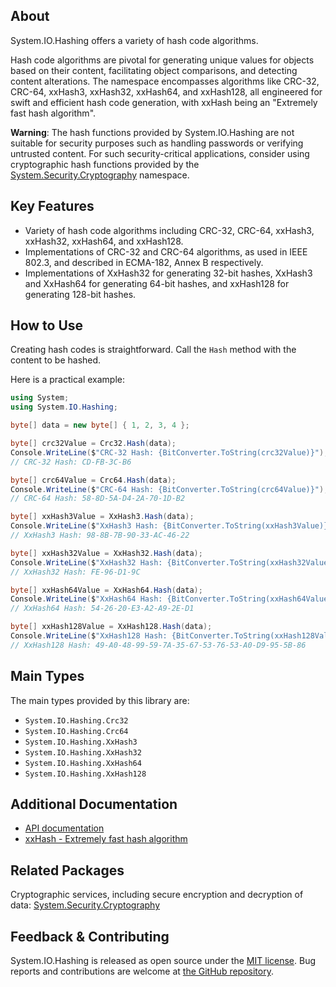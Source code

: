 ## About

<!-- A description of the package and where one can find more documentation -->

System.IO.Hashing offers a variety of hash code algorithms.

Hash code algorithms are pivotal for generating unique values for objects based on their content, facilitating object comparisons, and detecting content alterations.
The namespace encompasses algorithms like CRC-32, CRC-64, xxHash3, xxHash32, xxHash64, and xxHash128, all engineered for swift and efficient hash code generation, with xxHash being an "Extremely fast hash algorithm".

**Warning**: The hash functions provided by System.IO.Hashing are not suitable for security purposes such as handling passwords or verifying untrusted content.
For such security-critical applications, consider using cryptographic hash functions provided by the [System.Security.Cryptography](https://learn.microsoft.com/en-us/dotnet/api/system.security.cryptography) namespace.

## Key Features

<!-- The key features of this package -->

* Variety of hash code algorithms including CRC-32, CRC-64, xxHash3, xxHash32, xxHash64, and xxHash128.
* Implementations of CRC-32 and CRC-64 algorithms, as used in IEEE 802.3, and described in ECMA-182, Annex B respectively.
* Implementations of XxHash32 for generating 32-bit hashes, XxHash3 and XxHash64 for generating 64-bit hashes, and xxHash128 for generating 128-bit hashes.

## How to Use

<!-- A compelling example on how to use this package with code, as well as any specific guidelines for when to use the package -->

Creating hash codes is straightforward.
Call the `Hash` method with the content to be hashed.

Here is a practical example:

```csharp
using System;
using System.IO.Hashing;

byte[] data = new byte[] { 1, 2, 3, 4 };

byte[] crc32Value = Crc32.Hash(data);
Console.WriteLine($"CRC-32 Hash: {BitConverter.ToString(crc32Value)}");
// CRC-32 Hash: CD-FB-3C-B6

byte[] crc64Value = Crc64.Hash(data);
Console.WriteLine($"CRC-64 Hash: {BitConverter.ToString(crc64Value)}");
// CRC-64 Hash: 58-8D-5A-D4-2A-70-1D-B2

byte[] xxHash3Value = XxHash3.Hash(data);
Console.WriteLine($"XxHash3 Hash: {BitConverter.ToString(xxHash3Value)}");
// XxHash3 Hash: 98-8B-7B-90-33-AC-46-22

byte[] xxHash32Value = XxHash32.Hash(data);
Console.WriteLine($"XxHash32 Hash: {BitConverter.ToString(xxHash32Value)}");
// XxHash32 Hash: FE-96-D1-9C

byte[] xxHash64Value = XxHash64.Hash(data);
Console.WriteLine($"XxHash64 Hash: {BitConverter.ToString(xxHash64Value)}");
// XxHash64 Hash: 54-26-20-E3-A2-A9-2E-D1

byte[] xxHash128Value = XxHash128.Hash(data);
Console.WriteLine($"XxHash128 Hash: {BitConverter.ToString(xxHash128Value)}");
// XxHash128 Hash: 49-A0-48-99-59-7A-35-67-53-76-53-A0-D9-95-5B-86
```

## Main Types

<!-- The main types provided in this library -->

The main types provided by this library are:

* `System.IO.Hashing.Crc32`
* `System.IO.Hashing.Crc64`
* `System.IO.Hashing.XxHash3`
* `System.IO.Hashing.XxHash32`
* `System.IO.Hashing.XxHash64`
* `System.IO.Hashing.XxHash128`

## Additional Documentation

<!-- Links to further documentation. Remove conceptual documentation if not available for the library. -->

* [API documentation](https://learn.microsoft.com/dotnet/api/system.io.hashing)
* [xxHash - Extremely fast hash algorithm](https://github.com/Cyan4973/xxHash/blob/release/doc/xxhash_spec.md)

## Related Packages

<!-- The related packages associated with this package -->

Cryptographic services, including secure encryption and decryption of data: [System.Security.Cryptography](https://learn.microsoft.com/dotnet/api/system.security.cryptography)

## Feedback & Contributing

<!-- How to provide feedback on this package and contribute to it -->

System.IO.Hashing is released as open source under the [MIT license](https://licenses.nuget.org/MIT). Bug reports and contributions are welcome at [the GitHub repository](https://github.com/dotnet/runtime).
